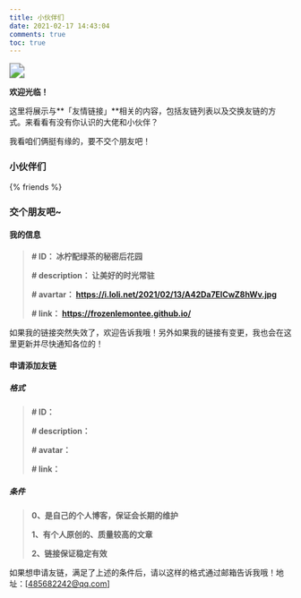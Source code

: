 ```yaml
---
title: 小伙伴们
date: 2021-02-17 14:43:04
comments: true
toc: true
---
```

<img src="/images/分割线6.jpg" style="zoom:170%;" />

**欢迎光临！**

这里将展示与**「友情链接」**相关的内容，包括友链列表以及交换友链的方式。来看看有没有你认识的大佬和小伙伴？

我看咱们俩挺有缘的，要不交个朋友吧！

### **小伙伴们**

{% friends %}



### **交个朋友吧~**

#### **我的信息**

> **\# ID： 冰柠配绿茶的秘密后花园**
>
> **\# description： 让美好的时光常驻**
>
> **\# avartar： https://i.loli.net/2021/02/13/A42Da7EICwZ8hWv.jpg**
>
> **\# link： https://frozenlemontee.github.io/**

如果我的链接突然失效了，欢迎告诉我哦！另外如果我的链接有变更，我也会在这里更新并尽快通知各位的！



#### **申请添加友链**

##### **格式**

>**\# ID：**
>
>**\# description：**
>
>**\# avatar：**
>
>**\# link：**

##### **条件**

>**0、是自己的个人博客，保证会长期的维护**
>
>**1、有个人原创的、质量较高的文章**
>
>**2、链接保证稳定有效**

如果想申请友链，满足了上述的条件后，请以这样的格式通过邮箱告诉我哦！地址：[485682242@qq.com]